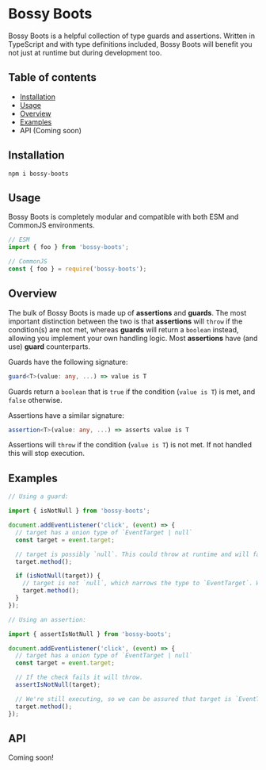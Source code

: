 # Bossy Boots
Bossy Boots is a helpful collection of type guards and assertions. Written in TypeScript and with type definitions included, Bossy Boots will benefit you not just at runtime but during development too.

## Table of contents

- [Installation](#installation)
- [Usage](#usage)
- [Overview](#overview)
- [Examples](#examples)
- API (Coming soon)
  
## Installation

```shell
npm i bossy-boots
```

## Usage

Bossy Boots is completely modular and compatible with both ESM and CommonJS environments.

```javascript
// ESM
import { foo } from 'bossy-boots';

// CommonJS
const { foo } = require('bossy-boots');
```

## Overview

The bulk of Bossy Boots is made up of **assertions** and **guards**. The most important distinction between the two is that **assertions** will `throw` if the condition(s) are not met, whereas **guards** will return a `boolean` instead, allowing you implement your own handling logic. Most **assertions** have (and use) **guard** counterparts.

Guards have the following signature:

```typescript
guard<T>(value: any, ...) => value is T
```

Guards return a `boolean` that is `true` if the condition (`value is T`) is met, and `false` otherwise.

Assertions have a similar signature:

```typescript
assertion<T>(value: any, ...) => asserts value is T
```

Assertions will `throw` if the condition (`value is T`) is not met. If not handled this will stop execution.

## Examples

```javascript
// Using a guard:

import { isNotNull } from 'bossy-boots';

document.addEventListener('click', (event) => {
  // target has a union type of `EventTarget | null`
  const target = event.target;

  // target is possibly `null`. This could throw at runtime and will fail type-checking.
  target.method();

  if (isNotNull(target)) {
    // target is not `null`, which narrows the type to `EventTarget`. We're good to go.
    target.method();
  }
});
```

```javascript
// Using an assertion:

import { assertIsNotNull } from 'bossy-boots';

document.addEventListener('click', (event) => {
  // target has a union type of `EventTarget | null`
  const target = event.target;

  // If the check fails it will throw.
  assertIsNotNull(target);

  // We're still executing, so we can be assured that target is `EventTarget`.
  target.method();
});
```

## API

Coming soon!